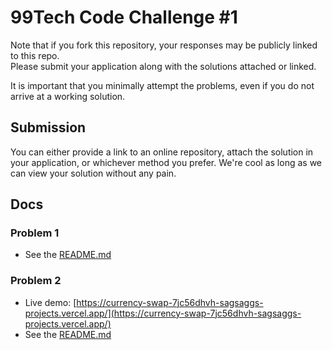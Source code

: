 # 99Tech Code Challenge #1 #

Note that if you fork this repository, your responses may be publicly linked to this repo.  
Please submit your application along with the solutions attached or linked.   

It is important that you minimally attempt the problems, even if you do not arrive at a working solution.

## Submission ##
You can either provide a link to an online repository, attach the solution in your application, or whichever method you prefer.
We're cool as long as we can view your solution without any pain.

## Docs

### Problem 1
- See the [README.md](./src/problem1/README.md)

### Problem 2
- Live demo: [https://currency-swap-7jc56dhvh-sagsaggs-projects.vercel.app/](https://currency-swap-7jc56dhvh-sagsaggs-projects.vercel.app/)
- See the [README.md](./src/problem2/README.md)
